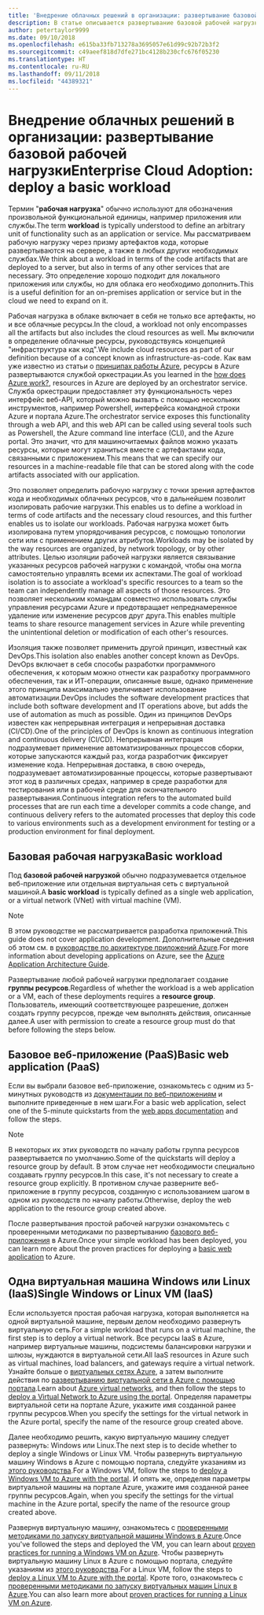 ```yaml
---
title: 'Внедрение облачных решений в организации: развертывание базовой рабочей нагрузки'
description: В статье описывается развертывание базовой рабочей нагрузки в Azure
author: petertaylor9999
ms.date: 09/10/2018
ms.openlocfilehash: e615ba33fb713278a3695057e61d99c92b72b3f2
ms.sourcegitcommit: c49aeef818d7dfe271bc4128b230cfc676f05230
ms.translationtype: HT
ms.contentlocale: ru-RU
ms.lasthandoff: 09/11/2018
ms.locfileid: "44389321"
---
```

# <a name="enterprise-cloud-adoption-deploy-a-basic-workload"></a><span data-ttu-id="6a572-103">Внедрение облачных решений в организации: развертывание базовой рабочей нагрузки</span><span class="sxs-lookup"><span data-stu-id="6a572-103">Enterprise Cloud Adoption: deploy a basic workload</span></span>

<span data-ttu-id="6a572-104">Термин "**рабочая нагрузка**" обычно используют для обозначения произвольной функциональной единицы, например приложения или службы.</span><span class="sxs-lookup"><span data-stu-id="6a572-104">The term **workload** is typically understood to define an arbitrary unit of functionality such as an application or service.</span></span> <span data-ttu-id="6a572-105">Мы рассматриваем рабочую нагрузку через призму артефактов кода, которые развертываются на сервере, а также в любых других необходимых службах.</span><span class="sxs-lookup"><span data-stu-id="6a572-105">We think about a workload in terms of the code artifacts that are deployed to a server, but also in terms of any other services that are necessary.</span></span> <span data-ttu-id="6a572-106">Это определение хорошо подходит для локального приложения или службы, но для облака его необходимо дополнить.</span><span class="sxs-lookup"><span data-stu-id="6a572-106">This is a useful definition for an on-premises application or service but in the cloud we need to expand on it.</span></span>

<span data-ttu-id="6a572-107">Рабочая нагрузка в облаке включает в себя не только все артефакты, но и все облачные ресурсы.</span><span class="sxs-lookup"><span data-stu-id="6a572-107">In the cloud, a workload not only encompasses all the artifacts but also includes the cloud resources as well.</span></span> <span data-ttu-id="6a572-108">Мы включили в определение облачные ресурсы, руководствуясь концепцией "инфраструктура как код".</span><span class="sxs-lookup"><span data-stu-id="6a572-108">We include cloud resources as part of our definition because of a concept known as infrastructure-as-code.</span></span> <span data-ttu-id="6a572-109">Как вам уже известно из статьи о [принципах работы Azure](../getting-started/what-is-azure.md), ресурсы в Azure развертываются службой оркестрации.</span><span class="sxs-lookup"><span data-stu-id="6a572-109">As you learned in the [how does Azure work?](../getting-started/what-is-azure.md), resources in Azure are deployed by an orchestrator service.</span></span> <span data-ttu-id="6a572-110">Служба оркестрации предоставляет эту функциональность через интерфейс веб-API, который можно вызвать с помощью нескольких инструментов, например Powershell, интерфейса командной строки Azure и портала Azure.</span><span class="sxs-lookup"><span data-stu-id="6a572-110">The orchestrator service exposes this functionality through a web API, and this web API can be called using several tools such as Powershell, the Azure command line interface (CLI), and the Azure portal.</span></span> <span data-ttu-id="6a572-111">Это значит, что для машиночитаемых файлов можно указать ресурсы, которые могут храниться вместе с артефактами кода, связанными с приложением.</span><span class="sxs-lookup"><span data-stu-id="6a572-111">This means that we can specify our resources in a machine-readable file that can be stored along with the code artifacts associated with our application.</span></span>

<span data-ttu-id="6a572-112">Это позволяет определить рабочую нагрузку с точки зрения артефактов кода и необходимых облачных ресурсов, что в дальнейшем позволит изолировать рабочие нагрузки.</span><span class="sxs-lookup"><span data-stu-id="6a572-112">This enables us to define a workload in terms of code artifacts and the necessary cloud resources, and this further enables us to isolate our workloads.</span></span> <span data-ttu-id="6a572-113">Рабочая нагрузка может быть изолирована путем упорядочивания ресурсов, с помощью топологии сети или с применением других атрибутов.</span><span class="sxs-lookup"><span data-stu-id="6a572-113">Workloads may be isolated by the way resources are organized, by network topology, or by other attributes.</span></span> <span data-ttu-id="6a572-114">Целью изоляции рабочей нагрузки является связывание указанных ресурсов рабочей нагрузки с командой, чтобы она могла самостоятельно управлять всеми их аспектами.</span><span class="sxs-lookup"><span data-stu-id="6a572-114">The goal of workload isolation is to associate a workload's specific resources to a team so the team can independently manage all aspects of those resources.</span></span> <span data-ttu-id="6a572-115">Это позволяет нескольким командам совместно использовать службы управления ресурсами Azure и предотвращает непреднамеренное удаление или изменение ресурсов друг друга.</span><span class="sxs-lookup"><span data-stu-id="6a572-115">This enables multiple teams to share resource management services in Azure while preventing the unintentional deletion or modification of each other's resources.</span></span>

<span data-ttu-id="6a572-116">Изоляция также позволяет применить другой принцип, известный как DevOps.</span><span class="sxs-lookup"><span data-stu-id="6a572-116">This isolation also enables another concept known as DevOps.</span></span> <span data-ttu-id="6a572-117">DevOps включает в себя способы разработки программного обеспечения, к которым можно отнести как разработку программного обеспечения, так и ИТ-операции, описанные выше, однако применение этого принципа максимально увеличивает использование автоматизации.</span><span class="sxs-lookup"><span data-stu-id="6a572-117">DevOps includes the software development practices that include both software development and IT operations above, but adds the use of automation as much as possible.</span></span> <span data-ttu-id="6a572-118">Один из принципов DevOps известен как непрерывная интеграция и непрерывная доставка (CI/CD).</span><span class="sxs-lookup"><span data-stu-id="6a572-118">One of the principles of DevOps is known as continuous integration and continuous delivery (CI/CD).</span></span> <span data-ttu-id="6a572-119">Непрерывная интеграция подразумевает применение автоматизированных процессов сборки, которые запускаются каждый раз, когда разработчик фиксирует изменение кода. Непрерывная доставка, в свою очередь, подразумевает автоматизированные процессы, которые развертывают этот код в различных средах, например в среде разработки для тестирования или в рабочей среде для окончательного развертывания.</span><span class="sxs-lookup"><span data-stu-id="6a572-119">Continuous integration refers to the automated build processes that are run each time a developer commits a code change, and continuous delivery refers to the automated processes that deploy this code to various environments such as a development environment for testing or a production environment for final deployment.</span></span>

## <a name="basic-workload"></a><span data-ttu-id="6a572-120">Базовая рабочая нагрузка</span><span class="sxs-lookup"><span data-stu-id="6a572-120">Basic workload</span></span>

<span data-ttu-id="6a572-121">Под **базовой рабочей нагрузкой** обычно подразумевается отдельное веб-приложение или отдельная виртуальная сеть с виртуальной машиной.</span><span class="sxs-lookup"><span data-stu-id="6a572-121">A **basic workload** is typically defined as a single web application, or a virtual network (VNet) with virtual machine (VM).</span></span> 

> [!NOTE]
> <span data-ttu-id="6a572-122">В этом руководстве не рассматривается разработка приложений.</span><span class="sxs-lookup"><span data-stu-id="6a572-122">This guide does not cover application development.</span></span> <span data-ttu-id="6a572-123">Дополнительные сведения об этом см. в [руководстве по архитектуре приложений Azure](/azure/architecture/guide/).</span><span class="sxs-lookup"><span data-stu-id="6a572-123">For more information about developing applications on Azure, see the [Azure Application Architecture Guide](/azure/architecture/guide/).</span></span>

<span data-ttu-id="6a572-124">Развертывание любой рабочей нагрузки предполагает создание **группы ресурсов**.</span><span class="sxs-lookup"><span data-stu-id="6a572-124">Regardless of whether the workload is a web application or a VM, each of these deployments requires a **resource group**.</span></span> <span data-ttu-id="6a572-125">Пользователь, имеющий соответствующее разрешение, должен создать группу ресурсов, прежде чем выполнять действия, описанные далее.</span><span class="sxs-lookup"><span data-stu-id="6a572-125">A user with permission to create a resource group must do that before following the steps below.</span></span>

## <a name="basic-web-application-paas"></a><span data-ttu-id="6a572-126">Базовое веб-приложение (PaaS)</span><span class="sxs-lookup"><span data-stu-id="6a572-126">Basic web application (PaaS)</span></span>

<span data-ttu-id="6a572-127">Если вы выбрали базовое веб-приложение, ознакомьтесь с одним из 5-минутных руководств из [документации по веб-приложениям](/azure/app-service?toc=/azure/architecture/cloud-adoption-guide/toc.json) и выполните приведенные в нем шаги.</span><span class="sxs-lookup"><span data-stu-id="6a572-127">For a basic web application, select one of the 5-minute quickstarts from the [web apps documentation](/azure/app-service?toc=/azure/architecture/cloud-adoption-guide/toc.json) and follow the steps.</span></span> 

> [!NOTE]
> <span data-ttu-id="6a572-128">В некоторых их этих руководств по началу работы группа ресурсов развертывается по умолчанию.</span><span class="sxs-lookup"><span data-stu-id="6a572-128">Some of the quickstarts will deploy a resource group by default.</span></span> <span data-ttu-id="6a572-129">В этом случае нет необходимости специально создавать группу ресурсов.</span><span class="sxs-lookup"><span data-stu-id="6a572-129">In this case, it's not necessary to create a resource group explicitly.</span></span> <span data-ttu-id="6a572-130">В противном случае разверните веб-приложение в группу ресурсов, созданную с использованием шагом в одном из руководств по началу работы.</span><span class="sxs-lookup"><span data-stu-id="6a572-130">Otherwise, deploy the web application to the resource group created above.</span></span>

<span data-ttu-id="6a572-131">После развертывания простой рабочей нагрузки ознакомьтесь с проверенными методиками по развертыванию [базового веб-приложения](/azure/architecture/reference-architectures/app-service-web-app/basic-web-app?toc=/azure/architecture/cloud-adoption-guide/toc.json) в Azure.</span><span class="sxs-lookup"><span data-stu-id="6a572-131">Once your simple workload has been deployed, you can learn more about the proven practices for deploying a [basic web application](/azure/architecture/reference-architectures/app-service-web-app/basic-web-app?toc=/azure/architecture/cloud-adoption-guide/toc.json) to Azure.</span></span>

## <a name="single-windows-or-linux-vm-iaas"></a><span data-ttu-id="6a572-132">Одна виртуальная машина Windows или Linux (IaaS)</span><span class="sxs-lookup"><span data-stu-id="6a572-132">Single Windows or Linux VM (IaaS)</span></span>

<span data-ttu-id="6a572-133">Если используется простая рабочая нагрузка, которая выполняется на одной виртуальной машине, первым делом необходимо развернуть виртуальную сеть.</span><span class="sxs-lookup"><span data-stu-id="6a572-133">For a simple workload that runs on a virtual machine, the first step is to deploy a virtual network.</span></span> <span data-ttu-id="6a572-134">Все ресурсы IaaS в Azure, например виртуальные машины, подсистемы балансировки нагрузки и шлюзы, нуждаются в виртуальной сети.</span><span class="sxs-lookup"><span data-stu-id="6a572-134">All IaaS resources in Azure such as virtual machines, load balancers, and gateways require a virtual network.</span></span> <span data-ttu-id="6a572-135">Узнайте больше о [виртуальных сетях Azure](/azure/virtual-network/virtual-networks-overview?toc=/azure/architecture/cloud-adoption-guide/toc.json), а затем выполните действия по [развертыванию виртуальной сети в Azure с помощью портала](/azure/virtual-network/quick-create-portal?toc=/azure/architecture/cloud-adoption-guide/toc.json).</span><span class="sxs-lookup"><span data-stu-id="6a572-135">Learn about [Azure virtual networks](/azure/virtual-network/virtual-networks-overview?toc=/azure/architecture/cloud-adoption-guide/toc.json), and then follow the steps to [deploy a Virtual Network to Azure using the portal](/azure/virtual-network/quick-create-portal?toc=/azure/architecture/cloud-adoption-guide/toc.json).</span></span> <span data-ttu-id="6a572-136">Определяя параметры виртуальной сети на портале Azure, укажите имя созданной ранее группы ресурсов.</span><span class="sxs-lookup"><span data-stu-id="6a572-136">When you specify the settings for the virtual network in the Azure portal, specify the name of the resource group created above.</span></span>

<span data-ttu-id="6a572-137">Далее необходимо решить, какую виртуальную машину следует развернуть: Windows или Linux.</span><span class="sxs-lookup"><span data-stu-id="6a572-137">The next step is to decide whether to deploy a single Windows or Linux VM.</span></span> <span data-ttu-id="6a572-138">Чтобы развернуть виртуальную машину Windows в Azure с помощью портала, следуйте указаниям из [этого руководства](/azure/virtual-machines/windows/quick-create-portal?toc=/azure/architecture/cloud-adoption-guide/toc.json).</span><span class="sxs-lookup"><span data-stu-id="6a572-138">For a Windows VM, follow the steps to [deploy a Windows VM to Azure with the portal](/azure/virtual-machines/windows/quick-create-portal?toc=/azure/architecture/cloud-adoption-guide/toc.json).</span></span> <span data-ttu-id="6a572-139">И опять же, определяя параметры виртуальной машины на портале Azure, укажите имя созданной ранее группы ресурсов.</span><span class="sxs-lookup"><span data-stu-id="6a572-139">Again, when you specify the settings for the virtual machine in the Azure portal, specify the name of the resource group created above.</span></span>

<span data-ttu-id="6a572-140">Развернув виртуальную машину, ознакомьтесь с [проверенными методиками по запуску виртуальной машины Windows в Azure](/azure/architecture/reference-architectures/virtual-machines-windows/single-vm?toc=/azure/architecture/cloud-adoption-guide/toc.json).</span><span class="sxs-lookup"><span data-stu-id="6a572-140">Once you've followed the steps and deployed the VM, you can learn about [proven practices for running a Windows VM on Azure](/azure/architecture/reference-architectures/virtual-machines-windows/single-vm?toc=/azure/architecture/cloud-adoption-guide/toc.json).</span></span> <span data-ttu-id="6a572-141">Чтобы развернуть виртуальную машину Linux в Azure с помощью портала, следуйте указаниям из [этого руководства](/azure/virtual-machines/linux/quick-create-portal?toc=/azure/architecture/cloud-adoption-guide/toc.json).</span><span class="sxs-lookup"><span data-stu-id="6a572-141">For a Linux VM, follow the steps to [deploy a Linux VM to Azure with the portal](/azure/virtual-machines/linux/quick-create-portal?toc=/azure/architecture/cloud-adoption-guide/toc.json).</span></span> <span data-ttu-id="6a572-142">Кроте того, ознакомьтесь с [проверенными методиками по запуску виртуальных машин Linux в Azure](/azure/architecture/reference-architectures/virtual-machines-linux/single-vm?toc=/azure/architecture/cloud-adoption-guide/toc.json).</span><span class="sxs-lookup"><span data-stu-id="6a572-142">You can also learn more about [proven practices for running a Linux VM on Azure](/azure/architecture/reference-architectures/virtual-machines-linux/single-vm?toc=/azure/architecture/cloud-adoption-guide/toc.json).</span></span>